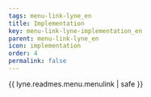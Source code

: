 ```yaml
---
tags: menu-link-lyne_en
title: Implementation
key: menu-link-lyne-implementation_en
parent: menu-link-lyne_en
icon: implementation
order: 4
permalink: false  
---
```

{{ lyne.readmes.menu.menulink | safe }}


